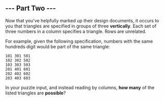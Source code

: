 ## --- Part Two ---

Now that you've helpfully marked up their design documents, it occurs to you that triangles are specified in groups of three **vertically**.  Each set of three numbers in a column specifies a triangle.  Rows are unrelated.

For example, given the following specification, numbers with the same hundreds digit would be part of the same triangle:

    101 301 501
    102 302 502
    103 303 503
    201 401 601
    202 402 602
    203 403 603

In your puzzle input, and instead reading by columns, **how many** of the listed triangles are **possible**?

